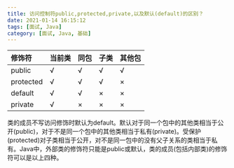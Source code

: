 ```yaml
---
title: 访问控制符public,protected,private,以及默认(default)的区别？
date: 2021-01-14 16:15:12
tags: [面试, Java]
category: [面试, Java, 基础]
---
```


| 修饰符 | 当前类 | 同包 | 子类 | 其他包 | 
| :----- | :----- | :----- | :----- | :----- | 
| public | √ | √ | √ | √ | 
| protected | √ | √ | √ | × |  
| default | √ | √ | × | × | 
| private | √ | × | × | × |   

类的成员不写访问修饰时默认为default。默认对于同一个包中的其他类相当于公开(public)，对于不是同一个包中的其他类相当于私有(private)。受保护(protected)对子类相当于公开，对不是同一包中的没有父子关系的类相当于私有。Java中，外部类的修饰符只能是public或默认，类的成员(包括内部类)的修饰符可以是以上四种。
